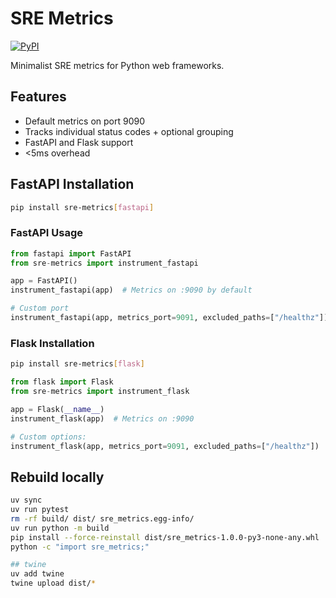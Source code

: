# SRE Metrics

[![PyPI](https://img.shields.io/pypi/v/sre-metrics)](https://pypi.org/project/sre-metrics/)

Minimalist SRE metrics for Python web frameworks.

## Features

- Default metrics on port 9090
- Tracks individual status codes + optional grouping
- FastAPI and Flask support
- <5ms overhead

## FastAPI Installation

```bash
pip install sre-metrics[fastapi]

```

### FastAPI Usage

```python
from fastapi import FastAPI
from sre-metrics import instrument_fastapi

app = FastAPI()
instrument_fastapi(app)  # Metrics on :9090 by default

# Custom port
instrument_fastapi(app, metrics_port=9091, excluded_paths=["/healthz"])

```


### Flask Installation

```bash
pip install sre-metrics[flask]
```

```python
from flask import Flask
from sre-metrics import instrument_flask

app = Flask(__name__)
instrument_flask(app)  # Metrics on :9090

# Custom options:
instrument_flask(app, metrics_port=9091, excluded_paths=["/healthz"])

```

## Rebuild locally

```bash
uv sync
uv run pytest
rm -rf build/ dist/ sre_metrics.egg-info/
uv run python -m build
pip install --force-reinstall dist/sre_metrics-1.0.0-py3-none-any.whl
python -c "import sre_metrics;"

## twine
uv add twine
twine upload dist/*
```